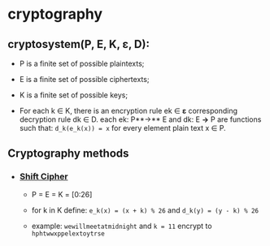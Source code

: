 # cryptography

## cryptosystem(P, E, K, **ε**, D):

   * P is a finite set of possible plaintexts;

   * E is a finite set of possible ciphertexts;

   * K is a finite set of possible keys;

   * For each k ∈ K, there is an encryption rule  ek ∈  **ε** corresponding decryption rule  dk ∈  D. each ek: P**→** E and dk: E **→** P are functions such that: `d_k(e_k(x)) = x` for every element plain text x ∈ P.
  
 
 ## Cryptography methods
 
  * ### [Shift Cipher](https://github.com/amirrezarajabi/cryptography/blob/main/SHIFT_CIPHER.py)
 
    * P = E = K = [0:26]
 
    * for k in K define: `e_k(x) = (x + k) % 26` and `d_k(y) = (y - k) % 26`
 
    * example: `wewillmeetatmidnight` and `k = 11` encrypt to `hphtwwxppelextoytrse`
